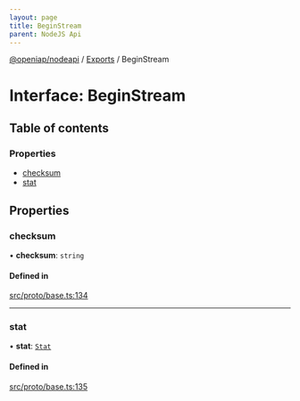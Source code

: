 ```yaml
---
layout: page
title: BeginStream
parent: NodeJS Api
---
```

[@openiap/nodeapi](../README.html) / [Exports](../modules.html) / BeginStream

# Interface: BeginStream

## Table of contents

### Properties

- [checksum](BeginStream.html#checksum)
- [stat](BeginStream.html#stat)

## Properties

### checksum

• **checksum**: `string`

#### Defined in

[src/proto/base.ts:134](https://github.com/openiap/nodeapi/blob/a6b5438/src/proto/base.ts#L134)

___

### stat

• **stat**: [`Stat`](../modules.html#stat)

#### Defined in

[src/proto/base.ts:135](https://github.com/openiap/nodeapi/blob/a6b5438/src/proto/base.ts#L135)
